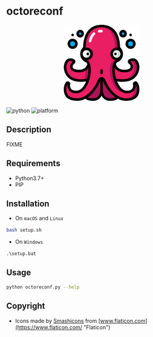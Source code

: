 # octoreconf

<p align="center">
  <img width="200" height="200" src="ressources/logo.png">
</p>

![python](https://img.shields.io/badge/python-3.7+-blue.svg)
![platform](https://img.shields.io/badge/platform-macOS%2FLinux%2FWindows-blue.svg)

## Description

FIXME

## Requirements

- Python3.7+
- PIP

## Installation

- On `macOS` and `Linux`

```bash
bash setup.sh
```

- On `Windows`

```batch
.\setup.bat
```

## Usage

```bash
python octoreconf.py --help
```

## Copyright

- Icons made by [Smashicons](https://www.flaticon.com/authors/smashicons "Smashicons") from [www.flaticon.com](https://www.flaticon.com/ "Flaticon")
